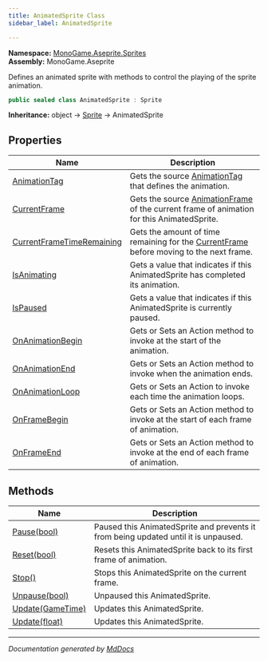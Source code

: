 ```yaml
---
title: AnimatedSprite Class
sidebar_label: AnimatedSprite

---
```


**Namespace:** [MonoGame.Aseprite.Sprites](../)  
**Assembly:** MonoGame.Aseprite

Defines an animated sprite with methods to control the playing of the sprite animation.

```csharp
public sealed class AnimatedSprite : Sprite
```

**Inheritance:** object → [Sprite](../Sprite/) → AnimatedSprite

## Properties

| Name                                                                 | Description                                                                                                             |
| -------------------------------------------------------------------- | ----------------------------------------------------------------------------------------------------------------------- |
| [AnimationTag](Properties/AnimationTag.md)                           | Gets the source [AnimationTag](Properties/AnimationTag.md) that defines the animation.                                  |
| [CurrentFrame](Properties/CurrentFrame.md)                           | Gets the source [AnimationFrame](../AnimationFrame/) of the current frame of animation for this AnimatedSprite. |
| [CurrentFrameTimeRemaining](Properties/CurrentFrameTimeRemaining.md) | Gets the amount of time remaining for the [CurrentFrame](Properties/CurrentFrame.md) before moving to the next frame.   |
| [IsAnimating](Properties/IsAnimating.md)                             | Gets a value that indicates if this AnimatedSprite has completed its animation.                                         |
| [IsPaused](Properties/IsPaused.md)                                   | Gets a value that indicates if this AnimatedSprite is currently paused.                                                 |
| [OnAnimationBegin](Properties/OnAnimationBegin.md)                   | Gets or Sets an Action method to invoke at the start of the animation.                                                  |
| [OnAnimationEnd](Properties/OnAnimationEnd.md)                       | Gets or Sets an Action method to invoke when the animation ends.                                                        |
| [OnAnimationLoop](Properties/OnAnimationLoop.md)                     | Gets or Sets an Action to invoke each time the animation loops.                                                         |
| [OnFrameBegin](Properties/OnFrameBegin.md)                           | Gets or Sets an Action method to invoke at the start of each frame of animation.                                        |
| [OnFrameEnd](Properties/OnFrameEnd.md)                               | Gets or Sets an Action method to invoke at the end of each frame of animation.                                          |

## Methods

| Name                                                 | Description                                                                         |
| ---------------------------------------------------- | ----------------------------------------------------------------------------------- |
| [Pause(bool)](Methods/Pause.md)                      | Paused this AnimatedSprite and prevents it from being updated until it is unpaused. |
| [Reset(bool)](Methods/Reset.md)                      | Resets this AnimatedSprite back to its first frame of animation.                    |
| [Stop()](Methods/Stop.md)                            | Stops this AnimatedSprite on the current frame.                                     |
| [Unpause(bool)](Methods/Unpause.md)                  | Unpaused this AnimatedSprite.                                                       |
| [Update(GameTime)](Methods/Update.md#updategametime) | Updates this AnimatedSprite.                                                        |
| [Update(float)](Methods/Update.md#updatefloat)       | Updates this AnimatedSprite.                                                        |

___

*Documentation generated by [MdDocs](https://github.com/ap0llo/mddocs)*
